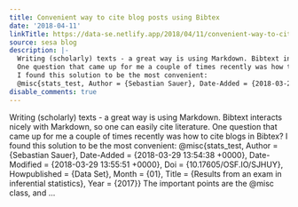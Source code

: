 ```yaml
---
title: Convenient way to cite blog posts using Bibtex
date: '2018-04-11'
linkTitle: https://data-se.netlify.app/2018/04/11/convenient-way-to-cite-blog-posts-using-bibtex/
source: sesa blog
description: |-
  Writing (scholarly) texts - a great way is using Markdown. Bibtext interacts nicely with Markdown, so one can easily cite literature.
  One question that came up for me a couple of times recently was how to cite blogs in Bibtex?
  I found this solution to be the most convenient:
  @misc{stats_test, Author = {Sebastian Sauer}, Date-Added = {2018-03-29 13:54:38 +0000}, Date-Modified = {2018-03-29 13:55:51 +0000}, Doi = {10.17605/OSF.IO/SJHUY}, Howpublished = {Data Set}, Month = {01}, Title = {Results from an exam in inferential statistics}, Year = {2017}} The important points are the @misc class, and ...
disable_comments: true
---
```

Writing (scholarly) texts - a great way is using Markdown. Bibtext interacts nicely with Markdown, so one can easily cite literature.
One question that came up for me a couple of times recently was how to cite blogs in Bibtex?
I found this solution to be the most convenient:
@misc{stats_test, Author = {Sebastian Sauer}, Date-Added = {2018-03-29 13:54:38 +0000}, Date-Modified = {2018-03-29 13:55:51 +0000}, Doi = {10.17605/OSF.IO/SJHUY}, Howpublished = {Data Set}, Month = {01}, Title = {Results from an exam in inferential statistics}, Year = {2017}} The important points are the @misc class, and ...